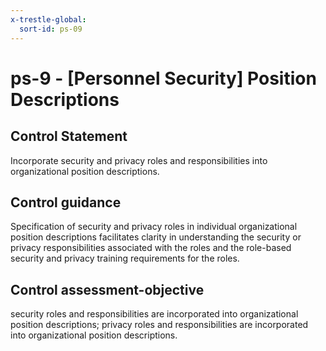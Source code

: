 ```yaml
---
x-trestle-global:
  sort-id: ps-09
---
```


# ps-9 - \[Personnel Security\] Position Descriptions

## Control Statement

Incorporate security and privacy roles and responsibilities into organizational position descriptions.

## Control guidance

Specification of security and privacy roles in individual organizational position descriptions facilitates clarity in understanding the security or privacy responsibilities associated with the roles and the role-based security and privacy training requirements for the roles.

## Control assessment-objective

security roles and responsibilities are incorporated into organizational position descriptions;
privacy roles and responsibilities are incorporated into organizational position descriptions.
